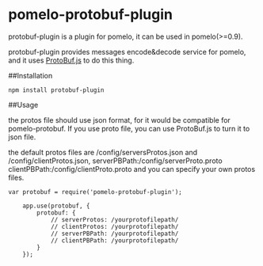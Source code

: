 pomelo-protobuf-plugin
====================

protobuf-plugin is a plugin for pomelo, it can be used in pomelo(>=0.9).

protobuf-plugin provides messages encode&decode service for pomelo, and it uses [ProtoBuf.js](https://github.com/dcodeIO/ProtoBuf.js) to do this thing.

##Installation

```
npm install protobuf-plugin
```

##Usage

the protos file should use json format, for it would be compatible for pomelo-protobuf. If you use proto file, you can use ProtoBuf.js to turn it to json file.

the default protos files are /config/serversProtos.json and /config/clientProtos.json,
serverPBPath:/config/serverProto.proto
clientPBPath:/config/clientProto.proto
and you can specify your own protos files.


```
var protobuf = require('pomelo-protobuf-plugin');

	app.use(protobuf, {
		protobuf: {
			// serverProtos: /yourprotofilepath/
			// clientProtos: /yourprotofilepath/
			// serverPBPath: /yourprotofilepath/
			// clientPBPath: /yourprotofilepath/
		}
	});

```
